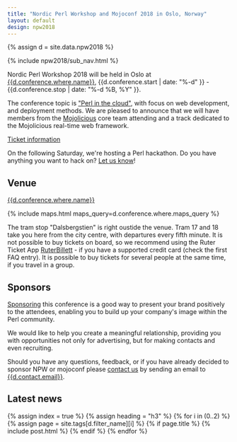 ```yaml
---
title: "Nordic Perl Workshop and Mojoconf 2018 in Oslo, Norway"
layout: default
design: npw2018
---
```


{% assign d = site.data.npw2018 %}

{% include npw2018/sub_nav.html %}

Nordic Perl Workshop 2018 will be held in Oslo
at <a href="{{site.maps_url}}{{d.conference.where.maps_query}}">{{d.conference.where.name}}</a>,
{{d.conference.start | date: "%-d" }} - {{d.conference.stop | date: "%-d %B, %Y" }}.

The conference topic is ["Perl in the cloud"](/npw2018/info#theme), with focus on web
development, and deployment methods. We are pleased to announce that we will
have members from the [Mojolicious](http://mojolicious.org/) core team
attending and a track dedicated to the Mojolicious real-time web framework.

<a href="/npw2018/tickets" class="button -attention">Ticket information</a>

On the following Saturday, we're hosting a Perl hackathon. Do you have anything you
want to hack on? [Let us know](/npw2018/info#contact)!

## Venue
<a href="{{site.maps_url}}{{d.conference.where.maps_query}}">{{d.conference.where.name}}</a>

{% include maps.html maps_query=d.conference.where.maps_query %}

The tram stop "Dalsbergstien" is right oustide the venue. Tram 17 and 18 take you here from
the city centre, with departures every fifth minute. It is not possible to buy tickets on
board, so we recommend using the Ruter Ticket App
[RuterBillett](https://ruter.no/en/buying-tickets/mobile-ticket-app/) - if you have a supported
credit card (check the first FAQ entry). It is possible to buy tickets for several people at
the same time, if you travel in a group.

## Sponsors

[Sponsoring](https://github.com/oslo-pm/NPW2018/issues/6) this conference is a
good way to present your brand positively to the attendees, enabling you to
build up your company's image within the Perl community.

We would like to help you create a meaningful relationship, providing you with
opportunities not only for advertising, but for making contacts and even
recruiting.

Should you have any questions, feedback, or if you have already decided to
sponsor NPW or mojoconf please [contact us](/npw2018/info#contact) by sending an
email to [{{d.contact.email}}](mailto:{{d.contact.email}}).

## Latest news

{% assign index = true %}
{% assign heading = "h3" %}
{% for i in (0..2) %}
  {% assign page = site.tags[d.filter_name][i] %}
  {% if page.title %}
    {% include post.html %}
  {% endif %}
{% endfor %}
